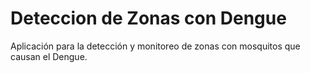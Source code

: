 # Deteccion de Zonas con Dengue
Aplicación para la detección y monitoreo de zonas con mosquitos que causan el Dengue.

